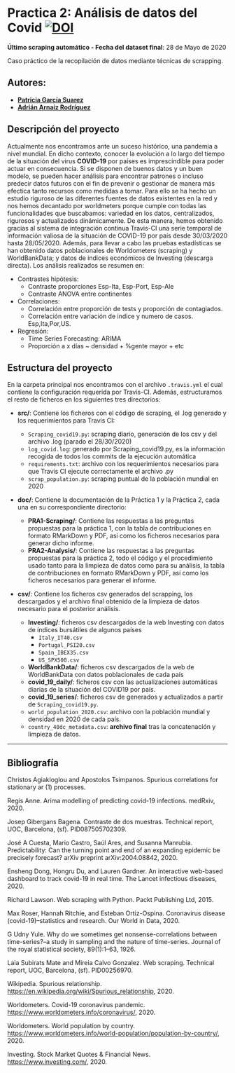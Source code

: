 # Practica 2: Análisis de datos del Covid  [![DOI](https://zenodo.org/badge/DOI/10.5281/zenodo.3748050.svg)](https://doi.org/10.5281/zenodo.3748050)

**Último scraping automático - Fecha del dataset final**: 28 de Mayo de 2020

Caso práctico de la recopilación de datos mediante técnicas de scrapping.


## Autores:
* [**Patricia García Suarez**](mailto:pgarcia054@uoc.edu)
* [**Adrián Arnaiz Rodríguez**](mailto:aarnaizr@uoc.edu) 

## Descripción del proyecto
Actualmente nos encontramos ante un suceso histórico, una pandemia a nivel mundial. En dicho contexto, conocer la evolución a lo largo del tiempo de la situación del virus **COVID-19** por países es imprescindible para poder actuar en consecuencia. Si se disponen de buenos datos y un buen modelo, se pueden hacer análisis para encontrar patrones o incluso predecir datos futuros con el fin de prevenir o gestionar de manera más efectica tanto recursos como medidas a tomar. Para ello se ha hecho un estudio riguroso de las diferentes fuentes de datos existentes en la red y nos hemos decantado por worldmeters porque cumple con todas las funcionalidades que buscabamos: variedad en los datos, centralizados, rigurosos y actualizados dinámicamente. De esta manera, hemos obtenido gracias al sistema de integración continua Travis-CI una serie temporal de información valiosa de la situación de COVID-19 por país desde 30/03/2020 hasta 28/05/2020. Además, para llevar a cabo las pruebas estadísticas se han obtenido datos poblacionales de Worldometers (scraping) y WorldBankData; y datos de indices económicos de Investing (descarga directa). Los análisis realizados se resumen en:

* Contrastes hipótesis:
  * Contraste proporciones Esp-Ita, Esp-Port, Esp-Ale
  * Contraste ANOVA entre continentes
* Correlaciones:
  * Correlación entre proporción de tests y proporción de contagiados.
  * Correlación entre variación de indice y numero de casos. Esp,Ita,Por,US.
* Regresión:
  * Time Series Forecasting: ARIMA
  * Proporción a x días ~ densidad + %gente mayor  + etc

## Estructura del proyecto
En la carpeta principal nos encontramos con el archivo `.travis.yml` el cual contiene la configuración requerida por Travis-CI. Además, estructuramos el resto de ficheros en los siguientes tres directorios:  

* **src/**: Contiene los ficheros con el código de scraping, el .log generado y los requerimientos para Travis CI:
    * `Scraping_covid19.py`: scraping diario, generación de los csv y del archivo .log (parado el 28/30/2020)
    * `log_covid.log`: generado por Scraping_covid19.py, es la información recogida de todos los commits de la ejecución automática
    * `requirements.txt`: archivo con los requerimientos necesarios para que Travis CI ejecute correctamente el archivo .py
    * `scrap_population.py`: scraping puntual de la población mundial en 2020
    
* **doc/**: Contiene la documentación de la Práctica 1 y la Práctica 2, cada una en su correspondiente directorio:
   * **PRA1-Scraping/**: Contiene las respuestas a las preguntas propuestas para la práctica 1, con la tabla de contribuciones en formato RMarkDown y PDF, así como los ficheros necesarios para generar dicho informe.  
   * **PRA2-Analysis/**: Contiene las respuestas a las preguntas propuestas para la práctica 2, todo el código y el procedimiento usado tanto para la limpieza de datos como para su análisis, la tabla de contribuciones en formato RMarkDown y PDF, así como los ficheros necesarios para generar el informe.

* **csv/**: Contiene los ficheros csv generados del scrapping, los descargados y el archivo final obtenido de la limpieza de datos necesario para el posterior análisis.
    * **Investing/**: ficheros csv descargados de la web Investing con datos de índices bursátiles de algunos países
        * `Italy_IT40.csv`
        * `Portugal_PSI20.csv`
        * `Spain_IBEX35.csv`
        * `US_SPX500.csv`
    * **WorldBankData/**: ficheros csv descargados de la web de WorldBankData con datos poblacionales de cada país
    * **covid_19_daily/**: ficheros csv con las actualizaciones automáticas diarias de la situación del COVID19 por país.
    * **covid_19_series/**: ficheros csv de generados y actualizados a partir de `Scraping_covid19.py`.
    * `world_population_2020.csv`: archivo con la población mundial y densidad en 2020 de cada país.
    * `country_40dc_metadata.csv`: **archivo final** tras la concatenación y limpieza de datos.

*************
## Bibliografía 

Christos Agiakloglou and Apostolos Tsimpanos. Spurious correlations for stationary ar (1) processes.

Regis Anne. Arima modelling of predicting covid-19 infections. medRxiv, 2020.

Josep Gibergans Bagena. Contraste de dos muestras. Technical report, UOC, Barcelona, (sf). PID087505702309.

José A Cuesta, Mario Castro, Saúl Ares, and Susanna Manrubia. Predictability: Can the turning point and end of an expanding epidemic be precisely forecast? arXiv preprint arXiv:2004.08842, 2020.

Ensheng Dong, Hongru Du, and Lauren Gardner. An interactive web-based dashboard to track covid-19 in real time. The Lancet infectious diseases, 2020.

Richard Lawson. Web scraping with Python. Packt Publishing Ltd, 2015.

Max Roser, Hannah Ritchie, and Esteban Ortiz-Ospina. Coronavirus disease (covid-19)–statistics and research. Our World in Data, 2020.

G Udny Yule. Why do we sometimes get nonsense-correlations between time-series?–a study in sampling and the nature of time-series. Journal of the royal statistical society, 89(1):1–63, 1926.

Laia Subirats Mate and Mireia Calvo Gonzalez. Web scraping. Technical report, UOC, Barcelona, (sf). PID00256970.

Wikipedia. Spurious relationship. https://en.wikipedia.org/wiki/Spurious_relationship, 2020.

Worldometers. Covid-19 coronavirus pandemic. https://www.worldometers.info/coronavirus/, 2020.

Worldometers. World population by country. https://www.worldometers.info/world-population/population-by-country/, 2020.

Investing. Stock Market Quotes & Financial News. https://www.investing.com/, 2020.
